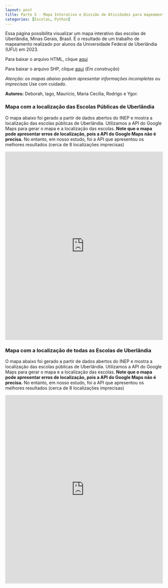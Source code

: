 ```yaml
---
layout: post
title: Parte 5 - Mapa Interativo e Divisão de Atividades para mapeamento
categories: [Escolas, Python]
---
```


Essa página possibilita visualizar um mapa interativo das escolas de Uberlândia, Minas Gerais, Brasil. É o resultado de um trabalho de mapeamento realizado por alunos da Universidade Federal de Uberlândia (UFU) em 2023.

Para baixar o arquivo HTML, clique [aqui](https://github.com/rodrigoafreire/UFU_MAPPERS/blob/gh-pages-fix/Arquivos_de_Suporte/HTML/)

Para baixar o arquivo SHP, clique [aqui](https://github.com/rodrigoafreire/UFU_MAPPERS/blob/gh-pages-fix/Arquivos_de_Suporte/SHP) (*Em construção*)

*Atenção: os mapas abaixo podem apresentar informações incompletas ou imprecisas* Use com cuidado.

**Autores:** Deborah, Iago, Maurício, Maria Cecília, Rodrigo e Ygor.

### Mapa com a localização das Escolas Públicas de Uberlândia	

O mapa abaixo foi gerado a partir de dados abertos do INEP e mostra a localização das escolas públicas de Uberlândia. Utilizamos a API do Google Maps para gerar o mapa e a localização das escolas. **Note que o mapa pode apresentar erros de localização, pois a API do Google Maps não é precisa.** No entanto, em nosso estudo, foi a API que apresentou os melhores resultados (cerca de 8 localizações imprecisas)

<iframe 
  width="100%"
  height="600"
  src="https://rodrigoafreire.github.io/UFU_MAPPERS/Arquivos_de_Suporte/HTML/Escolas_Publicas_UDI"
  frameborder="0"
  allowfullscreen>
</iframe>

### Mapa com a localização de todas as Escolas de Uberlândia

O mapa abaixo foi gerado a partir de dados abertos do INEP e mostra a localização das escolas públicas de Uberlândia. Utilizamos a API do Google Maps para gerar o mapa e a localização das escolas. **Note que o mapa pode apresentar erros de localização, pois a API do Google Maps não é precisa.** No entanto, em nosso estudo, foi a API que apresentou os melhores resultados (cerca de 8 localizações imprecisas)

<iframe 
  width="100%"
  height="600"
  src="https://rodrigoafreire.github.io/UFU_MAPPERS/Arquivos_de_Suporte/HTML/Escolas_Total_UDI"
  frameborder="0"
  allowfullscreen>

